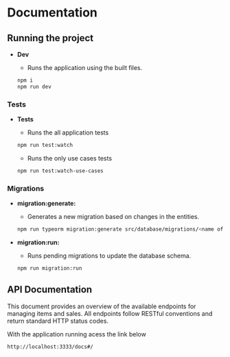 # Documentation

## Running the project

- **Dev**
  - Runs the application using the built files.

  ```bash
  npm i
  npm run dev
  ```

### Tests

- **Tests**
  - Runs the all application tests

  ```bash
  npm run test:watch
  ```

  - Runs the only use cases tests

  ```bash
  npm run test:watch-use-cases
  ```

### Migrations

- **migration:generate:**
  - Generates a new migration based on changes in the entities.

  ```bash
  npm run typeorm migration:generate src/database/migrations/<name of the migration>
  ```

- **migration:run:**
  - Runs pending migrations to update the database schema.

  ```bash
  npm run migration:run
  ```

## API Documentation

This document provides an overview of the available endpoints for managing items and sales. All endpoints follow RESTful conventions and return standard HTTP status codes.

With the application running acess the link below

```bash
http://localhost:3333/docs#/
```
